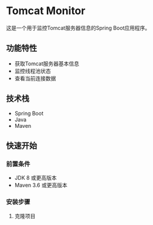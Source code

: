 # Tomcat Monitor

这是一个用于监控Tomcat服务器信息的Spring Boot应用程序。

## 功能特性

- 获取Tomcat服务器基本信息
- 监控线程池状态
- 查看当前连接数据

## 技术栈

- Spring Boot
- Java
- Maven

## 快速开始

### 前置条件

- JDK 8 或更高版本
- Maven 3.6 或更高版本

### 安装步骤

1. 克隆项目 